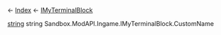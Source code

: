 ← [Index](Api-Index) ← [IMyTerminalBlock](Sandbox.ModAPI.Ingame.IMyTerminalBlock)

[string](System.String) string Sandbox.ModAPI.Ingame.IMyTerminalBlock.CustomName